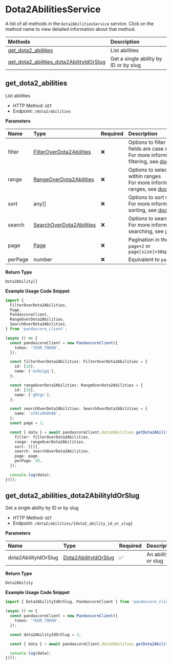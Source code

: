 # Dota2AbilitiesService

A list of all methods in the `Dota2AbilitiesService` service. Click on the method name to view detailed information about that method.

| Methods                                                                               | Description                           |
| :------------------------------------------------------------------------------------ | :------------------------------------ |
| [get_dota2_abilities](#get_dota2_abilities)                                           | List abilities                        |
| [get_dota2_abilities_dota2AbilityIdOrSlug](#get_dota2_abilities_dota2abilityidorslug) | Get a single ability by ID or by slug |

## get_dota2_abilities

List abilities

- HTTP Method: `GET`
- Endpoint: `/dota2/abilities`

**Parameters**

| Name    | Type                                                              | Required | Description                                                                                                                                         |
| :------ | :---------------------------------------------------------------- | :------- | :-------------------------------------------------------------------------------------------------------------------------------------------------- |
| filter  | [FilterOverDota2Abilities](../models/FilterOverDota2Abilities.md) | ❌       | Options to filter results. String fields are case sensitive <br/>For more information on filtering, see [docs](/docs/filtering-and-sorting#filter). |
| range   | [RangeOverDota2Abilities](../models/RangeOverDota2Abilities.md)   | ❌       | Options to select results within ranges <br/>For more information on ranges, see [docs](/docs/filtering-and-sorting#range).                         |
| sort    | any[]                                                             | ❌       | Options to sort results <br/>For more information on sorting, see [docs](/docs/filtering-and-sorting#sort).                                         |
| search  | [SearchOverDota2Abilities](../models/SearchOverDota2Abilities.md) | ❌       | Options to search results <br/>For more information on searching, see [docs](/docs/filtering-and-sorting#search).                                   |
| page    | [Page](../models/Page.md)                                         | ❌       | Pagination in the form of `page=2` or `page[size]=30&page[number]=2`                                                                                |
| perPage | number                                                            | ❌       | Equivalent to `page[size]`                                                                                                                          |

**Return Type**

`Dota2Ability[]`

**Example Usage Code Snippet**

```typescript
import {
  FilterOverDota2Abilities,
  Page,
  PandascoreClient,
  RangeOverDota2Abilities,
  SearchOverDota2Abilities,
} from 'pandascore_client';

(async () => {
  const pandascoreClient = new PandascoreClient({
    token: 'YOUR_TOKEN',
  });

  const filterOverDota2Abilities: FilterOverDota2Abilities = {
    id: [10],
    name: ['mv8o1gq'],
  };

  const rangeOverDota2Abilities: RangeOverDota2Abilities = {
    id: [10],
    name: ['g6tgc'],
  };

  const searchOverDota2Abilities: SearchOverDota2Abilities = {
    name: 'a78ls0h8h80',
  };
  const page = 1;

  const { data } = await pandascoreClient.dota2Abilities.getDota2Abilities({
    filter: filterOverDota2Abilities,
    range: rangeOverDota2Abilities,
    sort: [[]],
    search: searchOverDota2Abilities,
    page: page,
    perPage: 50,
  });

  console.log(data);
})();
```

## get_dota2_abilities_dota2AbilityIdOrSlug

Get a single ability by ID or by slug

- HTTP Method: `GET`
- Endpoint: `/dota2/abilities/{dota2_ability_id_or_slug}`

**Parameters**

| Name                 | Type                                                      | Required | Description           |
| :------------------- | :-------------------------------------------------------- | :------- | :-------------------- |
| dota2AbilityIdOrSlug | [Dota2AbilityIdOrSlug](../models/Dota2AbilityIdOrSlug.md) | ✅       | An ability ID or slug |

**Return Type**

`Dota2Ability`

**Example Usage Code Snippet**

```typescript
import { Dota2AbilityIdOrSlug, PandascoreClient } from 'pandascore_client';

(async () => {
  const pandascoreClient = new PandascoreClient({
    token: 'YOUR_TOKEN',
  });

  const dota2AbilityIdOrSlug = 2;

  const { data } = await pandascoreClient.dota2Abilities.getDota2AbilitiesDota2AbilityIdOrSlug();

  console.log(data);
})();
```

<!-- This file was generated by liblab | https://liblab.com/ -->
